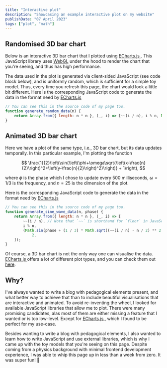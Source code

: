 ```yaml
---
title: "Interactive plot"
description: "Showcasing an example interactive plot on my website"
publishDate: "07 April 2023"
tags: ["plot", "math"]
---
```


## Randomised 3D bar chart

Below is an interactive 3D bar chart that I plotted using
<a href="https://echarts.apache.org/" target="_blank" rel="noopener noreferrer" class="cactus-link inline-block">
ECharts.js
</a>. This JavaScript library uses <a target="_blank" rel="noopener noreferrer" class="cactus-link inline-block" href="https://en.wikipedia.org/wiki/WebGL">WebGL</a> under the hood to render the chart that you're seeing, and thus has high performance.

<div class="echarts" id="randomised-bar3d-chart"></div>

The data used in the plot is generated via client-sided JavaScript (see code block below), and is uniformly random, which is sufficient for a simple toy model. Thus, every time you refresh this page, the chart would look a little bit different. Here is the corresponding JavaScript code to generate the data in the format need by <a href="https://echarts.apache.org/"  target="_blank" rel="noopener noreferrer" class="cactus-link inline-block">
ECharts.js
</a>

```js
// You can see this in the source code of my page too.
function generate_random_data(n) {
	return Array.from({ length: n * n }, (_, i) => [~~(i / n), i % n, Math.random()]);
}
```

## Animated 3D bar chart

Here we have a plot of the same type, i.e., 3D bar chart, but its data updates temporally. In this particular example, I'm plotting the function

$$
\frac{1}{2}\left(\sin{\left(\phi+\omega\sqrt{\left(x-\frac{n}{2}\right)^2+\left(y-\frac{n}{2}\right)^2}\right)} + 1\right),
$$

where $\phi$ is the phase which I chose to update every 500 milliseconds, $\omega=1/3$ is the frequency, and $n=25$ is the dimension of the plot.

<div class="echarts" id="sine-wave-bar3d-chart"></div>

Here is the corresponding JavaScript code to generate the data in the format need by <a href="https://echarts.apache.org/" target="_blank" rel="noopener noreferrer" class="cactus-link inline-block">
ECharts.js
</a>

```js
// You can see this in the source code of my page too.
function generate_sine_wave_data(n, phase) {
	return Array.from({ length: n * n }, (_, i) => [
		~~(i / n), // Note that `~~` is shorthand for `floor` in JavaScript.
		i % n,
		(Math.sin(phase + (1 / 3) * Math.sqrt((~~(i / n) - n / 2) ** 2 + ((i % n) - n / 2) ** 2)) + 1) /
			2,
	]);
}
```

Of course, a 3D bar chart is not the only way one can visualise the data. <a href="https://echarts.apache.org/" target="_blank" rel="noopener noreferrer" class="cactus-link inline-block">
ECharts.js
</a> offers a lot of different plot types, and you can check them out <a href="https://echarts.apache.org/examples/" target="_blank" rel="noopener noreferrer" class="cactus-link inline-block">here</a>.

## Why?

I've always wanted to write a blog with pedagogical elements present, and what better way to achieve that than to include beautiful visualisations that are interactive and animated. To avoid re-inventing the wheel, I looked for available JavaScript libraries that allow me to plot. There were many promising candidates, alas most of them are either missing a feature that I wanted or is too low-level. Except for <a href="https://echarts.apache.org/"  target="_blank" rel="noopener noreferrer" class="cactus-link inline-block">
ECharts.js
</a>, which I found to be perfect for my use-case.

Besides wanting to write a blog with pedagogical elements, I also wanted to learn how to write JavaScript and use external libraries, which is why I came up with the toy models that you're seeing on this page. Despite coming from a physics background with minimal frontend development experience, I was able to whip this page up in less than a week from zero. It was super fun! 🥳

